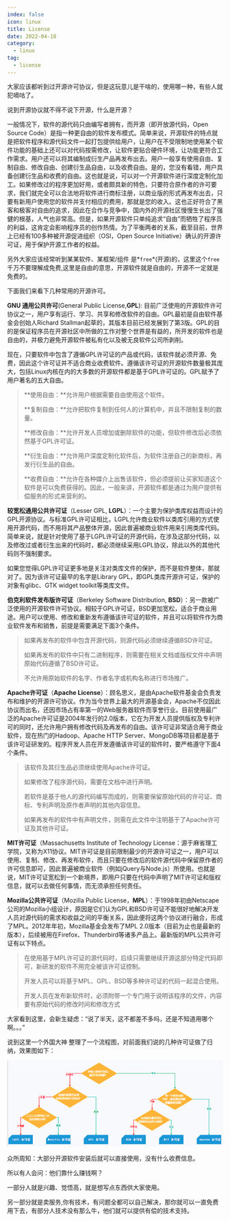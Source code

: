 ```yaml
---
index: false
icon: linux
title: License
date: 2022-04-18
category:
  - linux
tag:
  - license
---
```


大家应该都听到过开源许可协议，但是这玩意儿是干啥的，使用哪一种，有些人就犯嘀咕了。



说到开源协议就不得不说下开源，什么是开源？

一般情况下，软件的源代码只由编写者拥有，而开源（即开放源代码，Open Source Code）是指一种更自由的软件发布模式。简单来说，开源软件的特点就是把软件程序和源代码文件一起打包提供给用户，让用户在不受限制地使用某个软件功能的基础上还可以对代码按需修改，让软件更贴合硬件环境，让功能更符合工作需求。用户还可以将其编制成衍生产品再发布出去。用户一般享有使用自由、复制自由、修改自由、创建衍生品自由，以及收费自由。是的，您没有看错，用户具备创建衍生品和收费的自由。这也就是说，可以对一个开源软件进行深度定制化加工。如果修改过的程序更加好用，或者颇具新的特色，只要符合原作者的许可要求，我们就完全可以合法地将软件进行商标注册，以商业版的形式再发布出去，只要有新用户使用您的软件并支付相应的费用，那就是您的收入。这也正好符合了黑客和极客对自由的追求，因此在合作与竞争中，国内外的开源社区慢慢生长出了强健的根基，人气也非常高。但是，如果开源软件只单纯追求“自由”而牺牲了程序员的利益，这肯定会影响程序员的创作热情。为了平衡两者的关系，截至目前，世界上已经有100多种被开源促进组织（OSI，Open Source Initiative）确认的开源许可证，用于保护开源工作者的权益。

另外大家应该经常听到某某软件、某框架/组件 是*`free`*(开源)的，这里这个`free` 千万不要理解成免费,这里是自由的意思，开源软件就是自由的，开源不一定就是免费的。



下面我们来看下几种常用的开源许可。



**GNU 通用公共许可**(General Public License,**GPL**): 目前广泛使用的开源软件许可协议之一，用户享有运行、学习、共享和修改软件的自由。GPL最初是自由软件基金会创始人Richard Stallman起草的，其版本目前已经发展到了第3版。GPL的目的是保证程序员在开源社区中所做的工作对整个世界是有益的，所开发的软件也是自由的，并极力避免开源软件被私有化以及被无良软件公司所剥削。

现在，只要软件中包含了遵循GPL许可证的产品或代码，该软件就必须开源、免费，因此这个许可证并不适合商业收费软件。遵循该许可证的开源软件数量极其庞大，包括Linux内核在内的大多数的开源软件都是基于GPL许可证的。GPL赋予了用户著名的五大自由。

> **使用自由：**允许用户根据需要自由使用这个软件。
>
> **复制自由：**允许把软件复制到任何人的计算机中，并且不限制复制的数量。
>
> **修改自由：**允许开发人员增加或删除软件的功能，但软件修改后必须依然基于GPL许可证。
>
> **衍生自由：**允许用户深度定制化软件后，为软件注册自己的新商标，再发行衍生品的自由。
>
> **收费自由：**允许在各种媒介上出售该软件，但必须提前让买家知道这个软件是可以免费获得的。因此，一般来讲，开源软件都是通过为用户提供有偿服务的形式来营利的。



**较宽松通用公共许可证**（Lesser GPL, **LGPL**）：一个主要为保护类库权益而设计的GPL开源协议。与标准GPL许可证相比，LGPL允许商业软件以类库引用的方式使用开源代码，而不用将其产品整体开源，因此普遍被商业软件用来引用类库代码。简单来说，就是针对使用了基于LGPL许可证的开源代码，在涉及这部分代码，以及修改过或者衍生出来的代码时，都必须继续采用LGPL协议，除此以外的其他代码则不强制要求。

如果您觉得LGPL许可证更多地是关注对类库文件的保护，而不是软件整体，那就对了。因为该许可证最早的名字是Library GPL，即GPL类库开源许可证，保护的对象有glibc、GTK widget toolkit等类库文件。



**伯克利软件发布版许可证**（Berkeley Software Distribution, **BSD**）：另一款被广泛使用的开源软件许可协议。相较于GPL许可证，BSD更加宽松，适合于商业用途。用户可以使用、修改和重新发布遵循该许可证的软件，并且可以将软件作为商业软件发布和销售，前提是需要满足下面3个条件。

> 如果再发布的软件中包含开源代码，则源代码必须继续遵循BSD许可证。
>
> 如果再发布的软件中只有二进制程序，则需要在相关文档或版权文件中声明原始代码遵循了BSD许可证。
>
> 不允许用原始软件的名字、作者名字或机构名称进行市场推广。

**Apache许可证**（**Apache License**）：顾名思义，是由Apache软件基金会负责发布和维护的开源许可协议。作为当今世界上最大的开源基金会，Apache不仅因此协议而出名，还因市场占有率第一的Web服务器软件而享誉行业。目前使用最广泛的Apache许可证是2004年发行的2.0版本，它在为开发人员提供版权及专利许可的同时，还允许用户拥有修改代码及再发布的自由。该许可证非常适合用于商业软件，现在热门的Hadoop、Apache HTTP Server、MongoDB等项目都是基于该许可证研发的。程序开发人员在开发遵循该许可证的软件时，要严格遵守下面4个条件。

> 该软件及其衍生品必须继续使用Apache许可证。
>
> 如果修改了程序源代码，需要在文档中进行声明。
>
> 若软件是基于他人的源代码编写而成的，则需要保留原始代码的许可证、商标、专利声明及原作者声明的其他内容信息。
>
> 如果再发布的软件中有声明文件，则需在此文件中注明基于了Apache许可证及其他许可证。



**MIT许可证**（Massachusetts Institute of Technology License：源于麻省理工学院，又称为X11协议。MIT许可证是目前限制最少的开源许可证之一，用户可以使用、复制、修改、再发布软件，而且只要在修改后的软件源代码中保留原作者的许可信息即可，因此普遍被商业软件（例如jQuery与Node.js）所使用。也就是说，MIT许可证宽松到一个新境界，即用户只要在代码中声明了MIT许可证和版权信息，就可以去做任何事情，而无须承担任何责任。



**Mozilla公共许可证**（Mozilla Public License，**MPL**）：于1998年初由Netscape公司的Mozilla小组设计，原因是它们认为GPL和BSD许可证不能很好地解决开发人员对源代码的需求和收益之间的平衡关系，因此便将这两个协议进行融合，形成了MPL。2012年年初，Mozilla基金会发布了MPL 2.0版本（目前为止也是最新的版本），后续被用在Firefox、Thunderbird等诸多产品上。最新版的MPL公共许可证有以下特点。

> 在使用基于MPL许可证的源代码时，后续只需要继续开源这部分特定代码即可，新研发的软件不用完全被该许可证控制。
>
> 开发人员可以将基于MPL、GPL、BSD等多种许可证的代码一起混合使用。
>
> 开发人员在发布新软件时，必须附带一个专门用于说明该程序的文件，内容要有原始代码的修改时间和修改方式



大家看到这里，会新生疑虑：“说了半天，这不都差不多吗，还是不知道用哪个啊。。。”

说到这里一个外国大神 整理了一个流程图，对前面我们说的几种许可证做了归纳，效果图如下：

 ![](https://raw.githubusercontent.com/vinloong/imgchr/main/notes/img/202201191053145.png)



众所周知：大部分开源软件安装后就可以直接使用，没有什么收费信息。

所以有人会问：他们靠什么赚钱啊？

一部分人就是兴趣、觉悟高，就是想写点东西供大家使用。

另一部分就是卖服务,你有技术，有问题全都可以自己解决，那你就可以一直免费用下去，有部分人技术没有那么牛，他们就可以提供有偿的技术支持。

